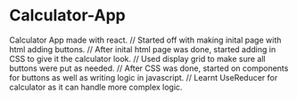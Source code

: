 # Calculator-App
Calculator App made with react. 
// 
Started off with making inital page with html adding buttons.
//
After inital html page was done, started adding in CSS to give it the calculator look.
//
Used display grid to make sure all buttons were put as needed.
//
After CSS was done, started on components for buttons as well as writing logic in javascript.
//
Learnt UseReducer for calculator as it can handle more complex logic.
